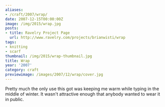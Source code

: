 ```yaml
---
aliases:
- /craft/2007/wrap/
date: 2007-12-15T00:00:00Z
image: /img/2015/wrap.jpg
posts:
- title: Ravelry Project Page
  url: http://www.ravelry.com/projects/brianwisti/wrap
tags:
- knitting
- scarf
thumbnail: /img/2015/wrap-thumbnail.jpg
title: Wrap
year: '2007'
category: craft
previewimage: /images/2007/12/wrap/cover.jpg
---
```

Pretty much the only use this got was keeping me warm while typing in the middle
of winter. It wasn't attractive enough that anybody wanted to wear it in public.
